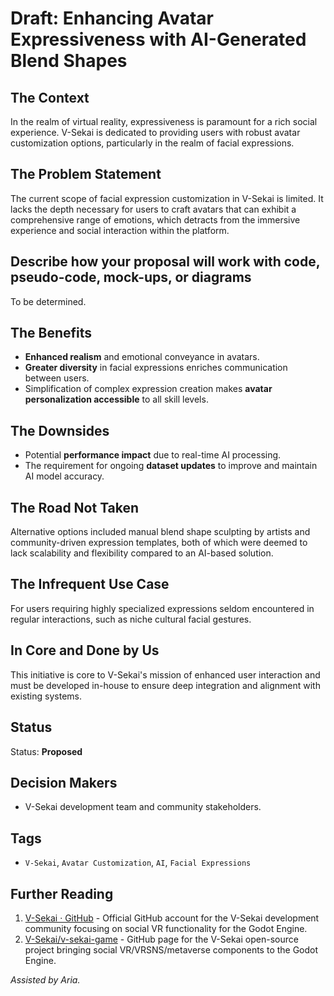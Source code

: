 # Draft: Enhancing Avatar Expressiveness with AI-Generated Blend Shapes

## The Context

In the realm of virtual reality, expressiveness is paramount for a rich social experience. V-Sekai is dedicated to providing users with robust avatar customization options, particularly in the realm of facial expressions.

## The Problem Statement

The current scope of facial expression customization in V-Sekai is limited. It lacks the depth necessary for users to craft avatars that can exhibit a comprehensive range of emotions, which detracts from the immersive experience and social interaction within the platform.

## Describe how your proposal will work with code, pseudo-code, mock-ups, or diagrams

To be determined.

## The Benefits

- **Enhanced realism** and emotional conveyance in avatars.
- **Greater diversity** in facial expressions enriches communication between users.
- Simplification of complex expression creation makes **avatar personalization accessible** to all skill levels.

## The Downsides

- Potential **performance impact** due to real-time AI processing.
- The requirement for ongoing **dataset updates** to improve and maintain AI model accuracy.

## The Road Not Taken

Alternative options included manual blend shape sculpting by artists and community-driven expression templates, both of which were deemed to lack scalability and flexibility compared to an AI-based solution.

## The Infrequent Use Case

For users requiring highly specialized expressions seldom encountered in regular interactions, such as niche cultural facial gestures.

## In Core and Done by Us

This initiative is core to V-Sekai's mission of enhanced user interaction and must be developed in-house to ensure deep integration and alignment with existing systems.

## Status

Status: **Proposed**

<!-- Draft | Proposed | Rejected | Accepted | Deprecated | Superseded by -->

## Decision Makers

- V-Sekai development team and community stakeholders.

## Tags

- `V-Sekai`, `Avatar Customization`, `AI`, `Facial Expressions`

## Further Reading

1. [V-Sekai · GitHub](https://github.com/v-sekai) - Official GitHub account for the V-Sekai development community focusing on social VR functionality for the Godot Engine.
2. [V-Sekai/v-sekai-game](https://github.com/v-sekai/v-sekai-game) - GitHub page for the V-Sekai open-source project bringing social VR/VRSNS/metaverse components to the Godot Engine.

_Assisted by Aria._
